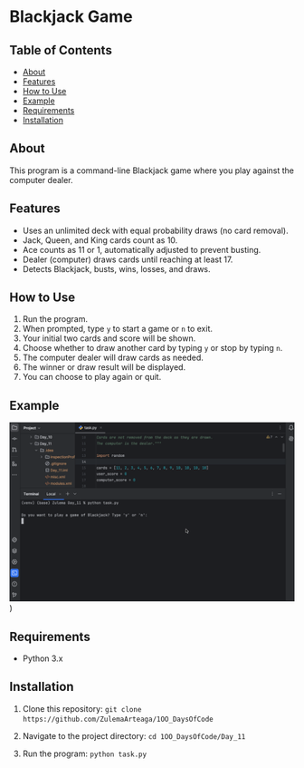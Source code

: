 # Blackjack Game

## Table of Contents
- [About](#about)
- [Features](#features)
- [How to Use](#how-to-use)
- [Example](#example)
- [Requirements](#requirements)
- [Installation](#installation)

## About
This program is a command-line Blackjack game where you play against the computer dealer.  

## Features
- Uses an unlimited deck with equal probability draws (no card removal).
- Jack, Queen, and King cards count as 10.
- Ace counts as 11 or 1, automatically adjusted to prevent busting.
- Dealer (computer) draws cards until reaching at least 17.
- Detects Blackjack, busts, wins, losses, and draws.

## How to Use
1. Run the program.
2. When prompted, type `y` to start a game or `n` to exit.
3. Your initial two cards and score will be shown.
4. Choose whether to draw another card by typing `y` or stop by typing `n`.
5. The computer dealer will draw cards as needed.
6. The winner or draw result will be displayed.
7. You can choose to play again or quit.

## Example
![blind.gif](blackjack.gif))

## Requirements
- Python 3.x

## Installation
1. Clone this repository:
```git clone https://github.com/ZulemaArteaga/1OO_DaysOfCode ```

2. Navigate to the project directory:
```cd 1OO_DaysOfCode/Day_11```

3. Run the program:
```python task.py```